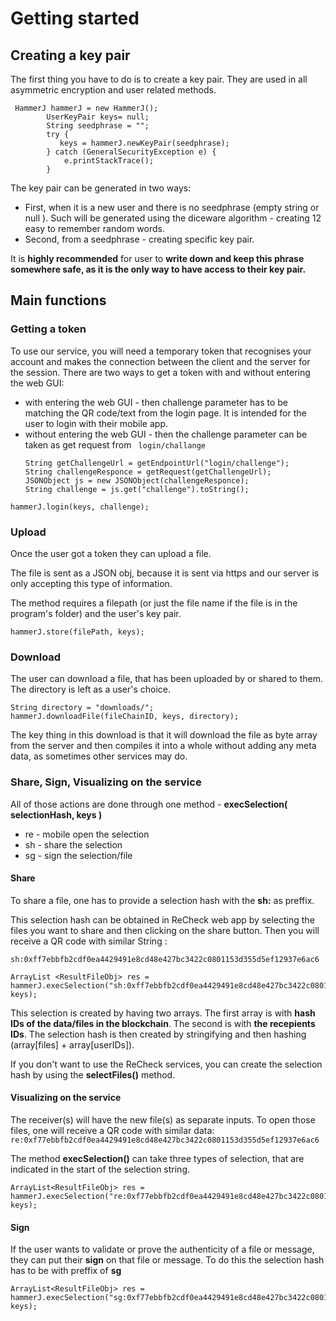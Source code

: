# Getting started 

## Creating a key pair
The first thing you have to do is to create a key pair. They are used in all asymmetric encryption and user related methods. 

```
 HammerJ hammerJ = new HammerJ();
        UserKeyPair keys= null;
        String seedphrase = "";
        try {
           keys = hammerJ.newKeyPair(seedphrase);
        } catch (GeneralSecurityException e) {
            e.printStackTrace();
        }
```
The key pair can be generated in two ways: 
- First, when it is a new user and there is no seedphrase (empty string or null ). Such will be generated using the diceware algorithm - creating 12 easy to remember random words. 
- Second, from a seedphrase - creating specific key pair.

It is **highly recommended** for user to **write down and keep this phrase somewhere safe, as it is the only way to have access to their key pair.**

## Main functions


### **Getting a token**

To use our service, you will need a temporary token that recognises your account and makes the connection between the client and the server for the session. There are two ways to get a token with and without entering the web GUI: 
  - with entering the web GUI - then challenge parameter has to be matching the QR code/text from the login page. It is intended for the user to login with their mobile app.
  - without entering the web GUI - then the challenge parameter can be taken as get request from ``` login/challange```
    ```
    String getChallengeUrl = getEndpointUrl("login/challenge");
    String challengeResponce = getRequest(getChallengeUrl);
    JSONObject js = new JSONObject(challengeResponce);
    String challenge = js.get("challenge").toString();
    ``` 


```
hammerJ.login(keys, challenge);
```

### Upload
Once the user got a token they can upload a file. 

The file is sent as a JSON obj, because it is sent via https and our server is only accepting this type of information.

The method requires a filepath (or just the file name if the file is in the program's folder) and the user's key pair. 

```
hammerJ.store(filePath, keys);
```


### Download
The user can download a file, that has been uploaded by or shared to them. The directory is left as a user's choice. 

```
String directory = "downloads/";
hammerJ.downloadFile(fileChainID, keys, directory);
```

The key thing in this download is that it will download the file as byte array from the server and then compiles it into a whole without adding any meta data, as sometimes other services may do.

### Share, Sign, Visualizing on the service 

All of those actions are done through one method - **execSelection( selectionHash, keys )**

- re - mobile open the selection  
- sh - share the selection
- sg - sign the selection/file

#### Share
To share a file, one has to provide a selection hash with the **sh:** as preffix. 

This selection hash can be obtained in ReCheck web app by selecting the files you want to share and then clicking on the share button. Then you will receive a QR code with similar String : 

```sh:0xff7ebbfb2cdf0ea4429491e8cd48e427bc3422c0801153d355d5ef12937e6ac6```

```
ArrayList <ResultFileObj> res = hammerJ.execSelection("sh:0xff7ebbfb2cdf0ea4429491e8cd48e427bc3422c0801153d355d5ef12937e6ac6", keys);
```

This selection is created by having two arrays. The first array is with __hash IDs of the data/files in the blockchain__. The second is with __the recepients IDs__. The selection hash is then created by stringifying and then hashing (array[files] + array[userIDs]).

If you don't want to use the ReCheck services, you can create the selection hash by using the **selectFiles()** method. 

#### Visualizing on the service
The receiver(s) will have the new file(s) as separate inputs. To open those files, one will receive a QR code with similar data: 
```re:0xf77ebbfb2cdf0ea4429491e8cd48e427bc3422c0801153d355d5ef12937e6ac6```

The method **execSelection()** can take three types of selection, that are indicated in the start of the selection string. 

```
ArrayList<ResultFileObj> res = hammerJ.execSelection("re:0xf77ebbfb2cdf0ea4429491e8cd48e427bc3422c0801153d355d5ef12937e6ac6", keys);
```

#### Sign
If the user wants to validate or prove the authenticity of a file or message, they can put their **sign** on that file or message. To do this the selection hash has to be with preffix of **sg**

```
ArrayList<ResultFileObj> res = hammerJ.execSelection("sg:0xf77ebbfb2cdf0ea4429491e8cd48e427bc3422c0801153d355d5ef12937e6ac6", keys);
```